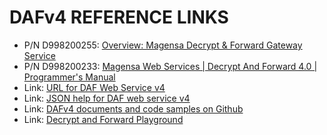 # DAFv4 REFERENCE LINKS

- P/N D998200255: [Overview: Magensa Decrypt & Forward Gateway Service](https://www.magtek.com/content/documentationfiles/d998200255.pdf)
- P/N D998200233: [Magensa Web Services | Decrypt And Forward 4.0 | Programmer's Manual](https://www.magtek.com/Content/DocumentationFiles/D998200233.pdf)
- Link: [URL for DAF Web Service v4](https://svc1.magensa.net/pilot-dafv4/Service.svc)
- Link: [JSON help for DAF web service v4](https://svc1.magensa.net/pilot-dafv4/Service.svc/JSON/help)
- Link:  [DAFv4 documents and code samples on Github](https://github.com/Magensa/DAFv4)
- Link: [Decrypt and Forward Playground](https://demo.magensa.net/Dafplayground/ClientApp/build)


